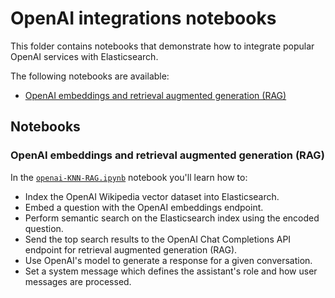 # OpenAI integrations notebooks

This folder contains notebooks that demonstrate how to integrate popular OpenAI services with Elasticsearch.

The following notebooks are available:

- [OpenAI embeddings and retrieval augmented generation (RAG)](#openai-embeddings-and-retrieval-augmented-generation-rag)

## Notebooks

### OpenAI embeddings and retrieval augmented generation (RAG)

In the [`openai-KNN-RAG.ipynb`](./openai-KNN-RAG.ipynb) notebook you'll learn how to:

- Index the OpenAI Wikipedia vector dataset into Elasticsearch.
- Embed a question with the OpenAI embeddings endpoint.
- Perform semantic search on the Elasticsearch index using the encoded question.
- Send the top search results to the OpenAI Chat Completions API endpoint for retrieval augmented generation (RAG).
- Use OpenAI's model to generate a response for a given conversation.
- Set a system message which defines the assistant's role and how user messages are processed.

